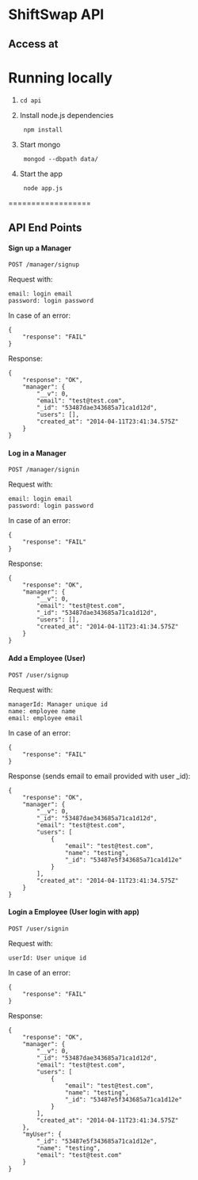 ShiftSwap API
===

Access at
----

Running locally
====

1. `cd api`

2. Install node.js dependencies

        npm install

3. Start mongo

        mongod --dbpath data/

4. Start the app

        node app.js

==================

## API End Points

#### Sign up a Manager

`POST /manager/signup`

Request with:

    email: login email
    password: login password

In case of an error:

    {
        "response": "FAIL"
    }

Response:

	{
	    "response": "OK",
	    "manager": {
	        "__v": 0,
	        "email": "test@test.com",
	        "_id": "53487dae343685a71ca1d12d",
	        "users": [],
	        "created_at": "2014-04-11T23:41:34.575Z"
	    }
	}


#### Log in a Manager

`POST /manager/signin`

Request with:

    email: login email
    password: login password

In case of an error:

    {
        "response": "FAIL"
    }

Response:

	{
	    "response": "OK",
	    "manager": {
	        "__v": 0,
	        "email": "test@test.com",
	        "_id": "53487dae343685a71ca1d12d",
	        "users": [],
	        "created_at": "2014-04-11T23:41:34.575Z"
	    }
	}


#### Add a Employee (User)

`POST /user/signup`

Request with:

	managerId: Manager unique id
    name: employee name
    email: employee email

In case of an error:

    {
        "response": "FAIL"
    }

Response (sends email to email provided with user _id):

	{
	    "response": "OK",
	    "manager": {
	        "__v": 0,
	        "_id": "53487dae343685a71ca1d12d",
	        "email": "test@test.com",
	        "users": [
	            {
	                "email": "test@test.com",
	                "name": "testing",
	                "_id": "53487e5f343685a71ca1d12e"
	            }
	        ],
	        "created_at": "2014-04-11T23:41:34.575Z"
	    }
	}

#### Login a Employee (User login with app)

`POST /user/signin`

Request with:

	userId: User unique id

In case of an error:

    {
        "response": "FAIL"
    }

Response:

	{
	    "response": "OK",
	    "manager": {
	        "__v": 0,
	        "_id": "53487dae343685a71ca1d12d",
	        "email": "test@test.com",
	        "users": [
	            {
	                "email": "test@test.com",
	                "name": "testing",
	                "_id": "53487e5f343685a71ca1d12e"
	            }
	        ],
	        "created_at": "2014-04-11T23:41:34.575Z"
	    },
	    "myUser": {
	        "_id": "53487e5f343685a71ca1d12e",
	        "name": "testing",
	        "email": "test@test.com"
	    }
	}